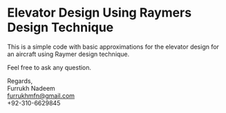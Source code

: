 # Elevator Design Using Raymers Design Technique
This is a simple code with basic approximations for the elevator design for an aircraft using Raymer design technique.

Feel free to ask any question. 

Regards, <br>
Furrukh Nadeem <br>
furrukhmfn@gmail.com <br>
+92-310-6629845
